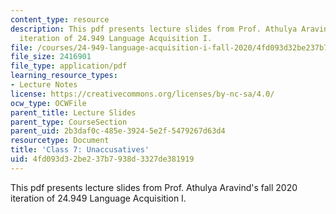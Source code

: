```yaml
---
content_type: resource
description: This pdf presents lecture slides from Prof. Athulya Aravind's fall 2020
  iteration of 24.949 Language Acquisition I.
file: /courses/24-949-language-acquisition-i-fall-2020/4fd093d32be237b7938d3327de381919_MIT24_949f20_lec7.pdf
file_size: 2416901
file_type: application/pdf
learning_resource_types:
- Lecture Notes
license: https://creativecommons.org/licenses/by-nc-sa/4.0/
ocw_type: OCWFile
parent_title: Lecture Slides
parent_type: CourseSection
parent_uid: 2b3daf0c-485e-3924-5e2f-5479267d63d4
resourcetype: Document
title: 'Class 7: Unaccusatives'
uid: 4fd093d3-2be2-37b7-938d-3327de381919
---
```

This pdf presents lecture slides from Prof. Athulya Aravind's fall 2020 iteration of 24.949 Language Acquisition I.